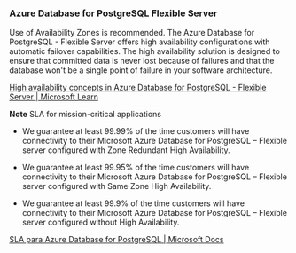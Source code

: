 ### Azure Database for PostgreSQL Flexible Server

Use of Availability Zones is recommended. The Azure Database for PostgreSQL - Flexible Server offers high availability configurations with automatic failover capabilities. The high availability solution is designed to ensure that committed data is never lost because of failures and that the database won't be a single point of failure in your software architecture.

[High availability concepts in Azure Database for PostgreSQL - Flexible Server | Microsoft Learn](https://learn.microsoft.com/en-us/azure/postgresql/flexible-server/concepts-high-availability)

**Note**
SLA for mission-critical applications

* We guarantee at least 99.99% of the time customers will have connectivity to their Microsoft Azure Database for PostgreSQL – Flexible server configured with Zone Redundant High Availability.

* We guarantee at least 99.95% of the time customers will have connectivity to their Microsoft Azure Database for PostgreSQL – Flexible server configured with Same Zone High Availability.

* We guarantee at least 99.9% of the time customers will have connectivity to their Microsoft Azure Database for PostgreSQL – Flexible server configured without High Availability.

[SLA para Azure Database for PostgreSQL | Microsoft Docs](https://azure.microsoft.com/es-es/support/legal/sla/postgresql/v1_4/)
